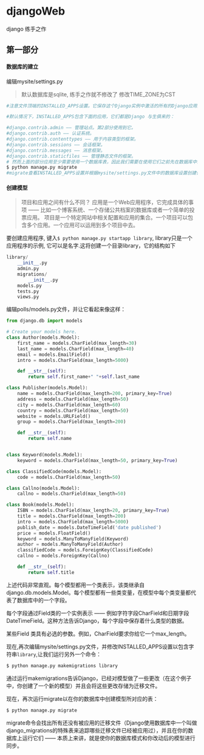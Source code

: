 # djangoWeb
django 练手之作

## 第一部分
#### 数据库的建立
编辑mysite/settings.py
> 默认数据库是sqlite, 练手之作就不修改了
> 修改TIME_ZONE为CST

```python
#注意文件顶端的INSTALLED_APPS设置。它保存这个Django实例中激活的所有的Django应用的名字。 应用可以在多个项目中使用，而且你可以将这些应用打包和分发给其他人在他们的项目中使用。

#默认情况下，INSTALLED_APPS包含下面的应用，它们都是Django 与生俱来的：

#django.contrib.admin —— 管理站点。第2部分使用到它。
#django.contrib.auth —— 认证系统。
#django.contrib.contenttypes —— 用于内容类型的框架。
#django.contrib.sessions —— 会话框架。
#django.contrib.messages —— 消息框架。
#django.contrib.staticfiles —— 管理静态文件的框架。
# 然而上面的部分应用至少需要使用一个数据库表，因此我们需要在使用它们之前先在数据库中创建相应的表
$ python manage.py migrate
#migrate查看INSTALLED_APPS设置并根据mysite/settings.py文件中的数据库设置创建任何必要的数据库表，数据库的迁移还会跟踪应用的变化
```

#### 创建模型
> 项目和应用之间有什么不同？ 应用是一个Web应用程序，它完成具体的事项 —— 比如一个博客系统、一个存储公共档案的数据库或者一个简单的投票应用。 项目是一个特定网站中相关配置和应用的集合。一个项目可以包含多个应用。一个应用可以运用到多个项目中去。

要创建应用程序, 键入`$ python manage.py startapp library`, library只是一个应用程序的示例, 它可以是名字.这将创建一个目录library，它的结构如下
```python
library/
    __init__.py
    admin.py
    migrations/
        __init__.py
    models.py
    tests.py
    views.py
```
编辑polls/models.py文件，并让它看起来像这样：
```python
from django.db import models

# Create your models here.
class Author(models.Model):
    first_name = models.CharField(max_length=30)
    last_name = models.CharField(max_length=40)
    email = models.EmailField()
    intro = models.CharField(max_length=5000)

    def __str__(self):
        return self.first_name+" "+self.last_name

class Publisher(models.Model):
    name = models.CharField(max_length=200, primary_key=True)
    address = models.CharField(max_length=50)
    city = models.CharField(max_length=60)
    country = models.CharField(max_length=50)
    website = models.URLField()
    group = models.CharField(max_length=200)

    def __str__(self):
        return self.name


class Keyword(models.Model):
    keyword = models.CharField(max_length=50, primary_key=True)

class ClassifiedCode(models.Model):
    code = models.CharField(max_length=50)

class Callno(models.Model):
    callno = models.CharField(max_length=50)

class Book(models.Model):
    ISBN = models.CharField(max_length=20, primary_key=True)
    title = models.CharField(max_length=200)
    intro = models.CharField(max_length=5000)
    publish_date = models.DateTimeField('date published')
    price = models.FloatField()
    keyword = models.ManyToManyField(Keyword)
    author = models.ManyToManyField(Author)
    classifiedCode = models.ForeignKey(ClassifiedCode)
    callno = models.ForeignKey(Callno)

    def __str__(self):  
        return self.title
```
上述代码非常直观。每个模型都用一个类表示，该类继承自django.db.models.Model。每个模型都有一些类变量，在模型中每个类变量都代表了数据库中的一个字段。

每个字段通过Field类的一个实例表示 —— 例如字符字段CharField和日期字段DateTimeField。这种方法告诉Django，每个字段中保存着什么类型的数据。

某些Field 类具有必选的参数。例如，CharField要求你给它一个max_length。

现在,再次编辑mysite/settings.py文件，并修改INSTALLED_APPS设置以包含字符串`library`,让我们运行另外一个命令：
```python
$ python manage.py makemigrations library
```
通过运行makemigrations告诉Django，已经对模型做了一些更改（在这个例子中，你创建了一个新的模型）并且会将这些更改存储为迁移文件。

现在，再次运行migrate以在你的数据库中创建模型所对应的表：
```python
$ python manage.py migrate
```
migrate命令会找出所有还没有被应用的迁移文件（Django使用数据库中一个叫做django_migrations的特殊表来追踪哪些迁移文件已经被应用过），并且在你的数据库上运行它们 —— 本质上来讲，就是使你的数据库模式和你改动后的模型进行同步。
